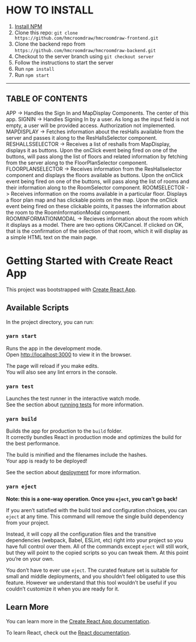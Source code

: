 # HOW TO INSTALL
1. [Install NPM](https://docs.npmjs.com/downloading-and-installing-node-js-and-npm)
2. Clone this repo: `git clone https://github.com/hmcroomdraw/hmcroomdraw-frontend.git`
3. Clone the backend repo from `https://github.com/hmcroomdraw/hmcroomdraw-backend.git`
4. Checkout to the server branch using `git checkout server`
5. Follow the instructions to start the server
6. Run `npm install`
7. Run `npm start`


----
## TABLE OF CONTENTS
APP -> Handles the Sign In and MapDisplay Components. The center of this app.
SIGNIN -> Handles Signing In by a user. As long as the input field is not empty, a user will be provided access. Authorization not implemented.
MAPDISPLAY -> Fetches information about the resHalls available from the server and passes it along to the ResHallsSelector component.
RESHALLSSELECTOR -> Receives a list of reshalls from MapDisplay, displays it as buttons. Upon the onClick event being fired on one of the buttons, will pass along the list of floors and related information by fetching from the server along to the FloorPlanSelector component.
FLOORPLANSELECTOR -> Receives information from the ResHallselector component and displays the floors available as buttons. Upon the onClick event being fired on one of the buttons, will pass along the list of rooms and their information along to the RoomSelector component.
ROOMSELECTOR -> Receives information on the rooms available in a particular floor. Displays a floor plan map and has clickable points on the map. Upon the onClick event being fired on these clickable points, it passes the information about the room to the RoomInformationModal component.
ROOMINFORMATIONMODAL -> Recieves information about the room which it displays as a model. There are two options OK/Cancel. If clicked on OK, that is the confirmation of the selection of that room, which it will display as a simple HTML text on the main page.

# Getting Started with Create React App

This project was bootstrapped with [Create React App](https://github.com/facebook/create-react-app).

## Available Scripts

In the project directory, you can run:

### `yarn start`

Runs the app in the development mode.\
Open [http://localhost:3000](http://localhost:3000) to view it in the browser.

The page will reload if you make edits.\
You will also see any lint errors in the console.

### `yarn test`

Launches the test runner in the interactive watch mode.\
See the section about [running tests](https://facebook.github.io/create-react-app/docs/running-tests) for more information.

### `yarn build`

Builds the app for production to the `build` folder.\
It correctly bundles React in production mode and optimizes the build for the best performance.

The build is minified and the filenames include the hashes.\
Your app is ready to be deployed!

See the section about [deployment](https://facebook.github.io/create-react-app/docs/deployment) for more information.

### `yarn eject`

**Note: this is a one-way operation. Once you `eject`, you can’t go back!**

If you aren’t satisfied with the build tool and configuration choices, you can `eject` at any time. This command will remove the single build dependency from your project.

Instead, it will copy all the configuration files and the transitive dependencies (webpack, Babel, ESLint, etc) right into your project so you have full control over them. All of the commands except `eject` will still work, but they will point to the copied scripts so you can tweak them. At this point you’re on your own.

You don’t have to ever use `eject`. The curated feature set is suitable for small and middle deployments, and you shouldn’t feel obligated to use this feature. However we understand that this tool wouldn’t be useful if you couldn’t customize it when you are ready for it.

## Learn More

You can learn more in the [Create React App documentation](https://facebook.github.io/create-react-app/docs/getting-started).

To learn React, check out the [React documentation](https://reactjs.org/).
